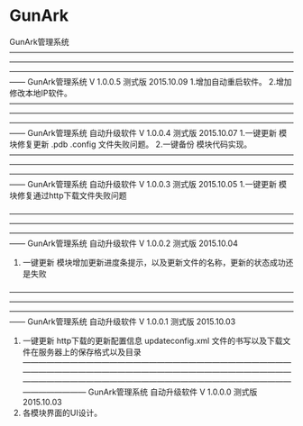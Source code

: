 # GunArk
GunArk管理系统
——————————————————————————————————————————————————————————————————————————————————————————————————————————————
GunArk管理系统              V 1.0.0.5 测式版 2015.10.09
1.增加自动重启软件。
2.增加修改本地IP软件。
——————————————————————————————————————————————————————————————————————————————————————————————————————————————
GunArk管理系统 自动升级软件 V 1.0.0.4 测式版 2015.10.07
1.一键更新 模块修复更新 .pdb .config 文件失败问题。
2.一键备份 模块代码实现。
——————————————————————————————————————————————————————————————————————————————————————————————————————————————
GunArk管理系统 自动升级软件 V 1.0.0.3 测式版 2015.10.05
1.一键更新 模块修复通过http下载文件失败问题

——————————————————————————————————————————————————————————————————————————————————————————————————————————————
GunArk管理系统 自动升级软件 V 1.0.0.2 测式版 2015.10.04
1. 一键更新 模块增加更新进度条提示，以及更新文件的名称，更新的状态成功还是失败

——————————————————————————————————————————————————————————————————————————————————————————————————————————————
GunArk管理系统 自动升级软件 V 1.0.0.1 测式版 2015.10.03
1. 一键更新 http下载的更新配置信息 updateconfig.xml 文件的书写以及下载文件在服务器上的保存格式以及目录
——————————————————————————————————————————————————————————————————————————————————————————————————————————————
GunArk管理系统 自动升级软件 V 1.0.0.0 测式版 2015.10.03
1. 各模块界面的UI设计。
